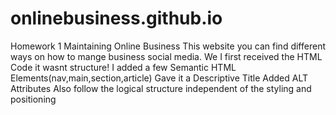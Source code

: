 # onlinebusiness.github.io
Homework 1
Maintaining Online Business This website you can find different ways on how to mange business social media. We I first received the HTML Code it wasnt structure! I added a few Semantic HTML Elements(nav,main,section,article) Gave it a Descriptive Title Added ALT Attributes Also follow the logical structure independent of the styling and positioning